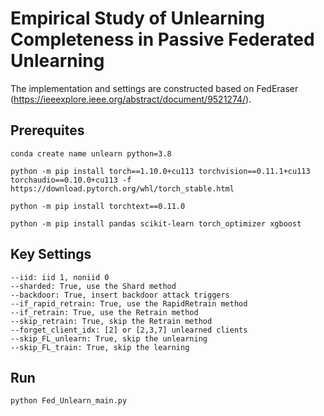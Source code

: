 # Empirical Study of Unlearning Completeness in Passive Federated Unlearning

The implementation and settings are constructed based on FedEraser (https://ieeexplore.ieee.org/abstract/document/9521274/). 

## Prerequites
```
conda create name unlearn python=3.8

python -m pip install torch==1.10.0+cu113 torchvision==0.11.1+cu113 torchaudio==0.10.0+cu113 -f https://download.pytorch.org/whl/torch_stable.html

python -m pip install torchtext==0.11.0

python -m pip install pandas scikit-learn torch_optimizer xgboost
```

## Key Settings
```
--iid: iid 1, noniid 0
--sharded: True, use the Shard method
--backdoor: True, insert backdoor attack triggers
--if_rapid_retrain: True, use the RapidRetrain method
--if_retrain: True, use the Retrain method
--skip_retrain: True, skip the Retrain method
--forget_client_idx: [2] or [2,3,7] unlearned clients
--skip_FL_unlearn: True, skip the unlearning
--skip_FL_train: True, skip the learning
```

## Run

```
python Fed_Unlearn_main.py 
```
